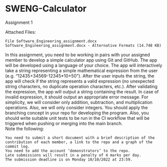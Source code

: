 # SWENG-Calculator
Assignment 1

Attached Files:

    File Software_Engineering_assignment.docx Software_Engineering_assignment.docx - Alternative Formats (14.748 KB) 

In this assignment, you need to be working in pairs with your assigned member to develop a simple calculator app using Git and GitHub. The app will be developed using a language of your choice. The app will interactively take a string representing a simple mathematical expression from the user (e.g. “12435+34569-12345*10+50”). After the user inputs the string, the app will check if the string represents a valid expression (no unexpected string characters, no duplicate operation characters, etc.). After validating the expression, the app will output a string containing the result. In case of invalid expression, it should output an appropriate error message.  For simplicity, we will consider only addition, subtraction, and multiplication operations. Also, we will only consider integers.
You should apply the branching concept in your repo for developing the program. Also, you should write suitable unit tests to be run in the CI workflow that will be triggered when pushing or merging into the main branch.  
Note the following:

    You need to submit a short document with a brief description of the contribution of each member, a link to the repo and a graph of the commit log.
    You need to add the account ‘demonstrators’ to the repo.
    Late submissions will result in a penalty of 4 marks per day.
    The submission deadline is on Monday 10/10/2022 at 23:59.

